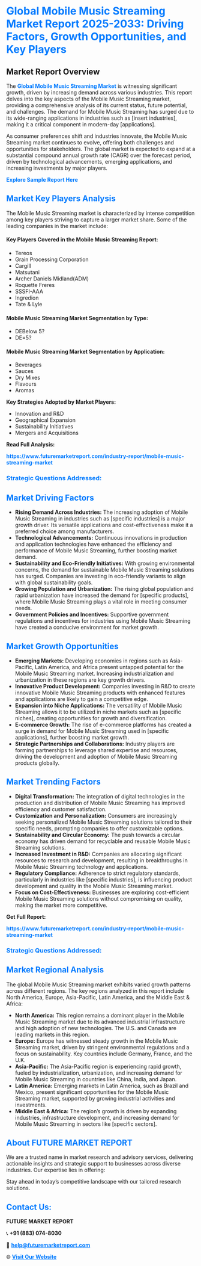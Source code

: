 <h1 style="color: #007BFF;">Global Mobile Music Streaming Market Report 2025-2033: Driving Factors, Growth Opportunities, and Key Players</h1>

<section id="overview">
<h2>Market Report Overview</h2>
<p>The <a href="https://www.futuremarketreport.com/industry-report/mobile-music-streaming-market" style="color: #007BFF; text-decoration: none;"><strong>Global Mobile Music Streaming Market</strong></a> is witnessing significant growth, driven by increasing demand across various industries. This report delves into the key aspects of the Mobile Music Streaming market, providing a comprehensive analysis of its current status, future potential, and challenges. The demand for Mobile Music Streaming has surged due to its wide-ranging applications in industries such as [insert industries], making it a critical component in modern-day [applications].</p>
<p>As consumer preferences shift and industries innovate, the Mobile Music Streaming market continues to evolve, offering both challenges and opportunities for stakeholders. The global market is expected to expand at a substantial compound annual growth rate (CAGR) over the forecast period, driven by technological advancements, emerging applications, and increasing investments by major players.</p>
</section>

<section id="overview">
<p><a href="https://www.futuremarketreport.com/request-sample/reportId=35315" style="color: #007BFF; text-decoration: none;"><strong>Explore Sample Report Here</strong></a></p>
</section>

<section id="key-players">
<h2 style="color: #007BFF;">Market Key Players Analysis</h2>
<p>The Mobile Music Streaming market is characterized by intense competition among key players striving to capture a larger market share. Some of the leading companies in the market include:</p>
<h4>Key Players Covered in the Mobile Music Streaming Report:</h4>
<ul><li>Tereos</li><li>Grain Processing Corporation</li><li>Cargill</li><li>Matsutani</li><li>Archer Daniels Midland(ADM)</li><li>Roquette Freres</li><li>SSSFI-AAA</li><li>Ingredion</li><li>Tate &amp; Lyle</li></ul>
<h4>Mobile Music Streaming Market Segmentation by Type:</h4>
<ul><li>DEBelow 5?</li><li>DE=5?</li></ul>

<h4>Mobile Music Streaming Market Segmentation by Application:</h4>
<ul><li>Beverages</li><li>Sauces</li><li>Dry Mixes</li><li>Flavours</li><li>Aromas</li></ul>
<p><strong>Key Strategies Adopted by Market Players:</strong></p>
<ul>
<li>Innovation and R&D</li>
<li>Geographical Expansion</li>
<li>Sustainability Initiatives</li>
<li>Mergers and Acquisitions</li>
</ul>
</section>

<section>
<p><strong>Read Full Analysis: </strong></p><a href="https://www.futuremarketreport.com/industry-report/mobile-music-streaming-market" style="color: #007BFF; text-decoration: none;"><strong>https://www.futuremarketreport.com/industry-report/mobile-music-streaming-market</strong></a>
<h3 style="color: #007BFF;">Strategic Questions Addressed:</h3>
</section>

<section id="driving-factors">
<h2 style="color: #007BFF;">Market Driving Factors</h2>
<ul>
<li><strong>Rising Demand Across Industries:</strong> The increasing adoption of Mobile Music Streaming in industries such as [specific industries] is a major growth driver. Its versatile applications and cost-effectiveness make it a preferred choice among manufacturers.</li>
<li><strong>Technological Advancements:</strong> Continuous innovations in production and application technologies have enhanced the efficiency and performance of Mobile Music Streaming, further boosting market demand.</li>
<li><strong>Sustainability and Eco-Friendly Initiatives:</strong> With growing environmental concerns, the demand for sustainable Mobile Music Streaming solutions has surged. Companies are investing in eco-friendly variants to align with global sustainability goals.</li>
<li><strong>Growing Population and Urbanization:</strong> The rising global population and rapid urbanization have increased the demand for [specific products], where Mobile Music Streaming plays a vital role in meeting consumer needs.</li>
<li><strong>Government Policies and Incentives:</strong> Supportive government regulations and incentives for industries using Mobile Music Streaming have created a conducive environment for market growth.</li>
</ul>
</section>

<section id="growth-opportunities">
<h2 style="color: #007BFF;">Market Growth Opportunities</h2>
<ul>
<li><strong>Emerging Markets:</strong> Developing economies in regions such as Asia-Pacific, Latin America, and Africa present untapped potential for the Mobile Music Streaming market. Increasing industrialization and urbanization in these regions are key growth drivers.</li>
<li><strong>Innovative Product Development:</strong> Companies investing in R&D to create innovative Mobile Music Streaming products with enhanced features and applications are likely to gain a competitive edge.</li>
<li><strong>Expansion into Niche Applications:</strong> The versatility of Mobile Music Streaming allows it to be utilized in niche markets such as [specific niches], creating opportunities for growth and diversification.</li>
<li><strong>E-commerce Growth:</strong> The rise of e-commerce platforms has created a surge in demand for Mobile Music Streaming used in [specific applications], further boosting market growth.</li>
<li><strong>Strategic Partnerships and Collaborations:</strong> Industry players are forming partnerships to leverage shared expertise and resources, driving the development and adoption of Mobile Music Streaming products globally.</li>
</ul>
</section>

<section id="trending-factors">
<h2 style="color: #007BFF;">Market Trending Factors</h2>
<ul>
<li><strong>Digital Transformation:</strong> The integration of digital technologies in the production and distribution of Mobile Music Streaming has improved efficiency and customer satisfaction.</li>
<li><strong>Customization and Personalization:</strong> Consumers are increasingly seeking personalized Mobile Music Streaming solutions tailored to their specific needs, prompting companies to offer customizable options.</li>
<li><strong>Sustainability and Circular Economy:</strong> The push towards a circular economy has driven demand for recyclable and reusable Mobile Music Streaming solutions.</li>
<li><strong>Increased Investment in R&D:</strong> Companies are allocating significant resources to research and development, resulting in breakthroughs in Mobile Music Streaming technology and applications.</li>
<li><strong>Regulatory Compliance:</strong> Adherence to strict regulatory standards, particularly in industries like [specific industries], is influencing product development and quality in the Mobile Music Streaming market.</li>
<li><strong>Focus on Cost-Effectiveness:</strong> Businesses are exploring cost-efficient Mobile Music Streaming solutions without compromising on quality, making the market more competitive.</li>
</ul>
</section>

<section>
<p><strong>Get Full Report: </strong></p><a href="https://www.futuremarketreport.com/industry-report/mobile-music-streaming-market" style="color: #007BFF; text-decoration: none;"><strong>https://www.futuremarketreport.com/industry-report/mobile-music-streaming-market</strong></a>
<h3 style="color: #007BFF;">Strategic Questions Addressed:</h3>
</section>


<section id="regional-analysis">
<h2 style="color: #007BFF;">Market Regional Analysis</h2>
<p>The global Mobile Music Streaming market exhibits varied growth patterns across different regions. The key regions analyzed in this report include North America, Europe, Asia-Pacific, Latin America, and the Middle East & Africa:</p>
<ul>
<li><strong>North America:</strong> This region remains a dominant player in the Mobile Music Streaming market due to its advanced industrial infrastructure and high adoption of new technologies. The U.S. and Canada are leading markets in this region.</li>
<li><strong>Europe:</strong> Europe has witnessed steady growth in the Mobile Music Streaming market, driven by stringent environmental regulations and a focus on sustainability. Key countries include Germany, France, and the U.K.</li>
<li><strong>Asia-Pacific:</strong> The Asia-Pacific region is experiencing rapid growth, fueled by industrialization, urbanization, and increasing demand for Mobile Music Streaming in countries like China, India, and Japan.</li>
<li><strong>Latin America:</strong> Emerging markets in Latin America, such as Brazil and Mexico, present significant opportunities for the Mobile Music Streaming market, supported by growing industrial activities and investments.</li>
<li><strong>Middle East & Africa:</strong> The region’s growth is driven by expanding industries, infrastructure development, and increasing demand for Mobile Music Streaming in sectors like [specific sectors].</li>
</ul>
</section>

<footer>
<h2 style="color: #007BFF;">About FUTURE MARKET REPORT</h2>
<p>We are a trusted name in market research and advisory services, delivering actionable insights and strategic support to businesses across diverse industries. Our expertise lies in offering:</p>

<p>Stay ahead in today’s competitive landscape with our tailored research solutions.</p>

<h2 style="color: #007BFF;">Contact Us:</h2>
<p><strong>FUTURE MARKET REPORT</strong></p>
<p>📞 <strong>+91 (883) 074-8030</strong></p>
<p>📧 <strong><a href="mailto:help@futuremarketreport.com" style="color: #007BFF;">help@futuremarketreport.com</a></strong></p>
<p>🌐 <strong><a href="https://www.futuremarketreport.com/" style="color: #007BFF;">Visit Our Website</a></strong></p>
</footer>